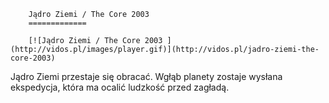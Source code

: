 
        Jądro Ziemi / The Core 2003 
        =============
        
        [![Jądro Ziemi / The Core 2003 ](http://vidos.pl/images/player.gif)](http://vidos.pl/jadro-ziemi-the-core-2003)
        
        
 Jądro Ziemi przestaje się obracać. Wgłąb planety zostaje wysłana ekspedycja, która ma ocalić ludzkość przed zagładą.
    